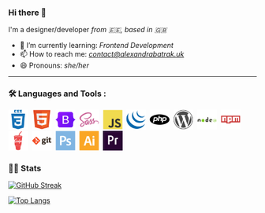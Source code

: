 ### Hi there 👋

I'm a designer/developer 
*from :estonia:, based in :gb:*

- 🌱 I’m currently learning: *Frontend Development*
- 📫 How to reach me: *contact@alexandrabatrak.uk*
- 😄 Pronouns: *she/her*

<hr>

### :hammer_and_wrench: Languages and Tools :
<div>
  <img src="https://github.com/devicons/devicon/blob/master/icons/css3/css3-plain-wordmark.svg"  title="CSS3" alt="CSS" width="40" height="40"/>&nbsp;
  <img src="https://github.com/devicons/devicon/blob/master/icons/html5/html5-original.svg" title="HTML5" alt="HTML" width="40" height="40"/>&nbsp;
  <img src="https://github.com/devicons/devicon/blob/master/icons/bootstrap/bootstrap-original.svg"  title="Bootstrap" alt="Bootstrap" width="40" height="40"/>&nbsp;
  <img src="https://github.com/devicons/devicon/blob/master/icons/sass/sass-original.svg"  title="SaaS" alt="SCSS" width="40" height="40"/>&nbsp;
  <img src="https://github.com/devicons/devicon/blob/master/icons/javascript/javascript-original.svg" title="JavaScript" alt="JavaScript" width="40" height="40"/>&nbsp;
  <img src="https://github.com/devicons/devicon/blob/master/icons/jquery/jquery-original.svg"  title="JQuery" alt="JQuery" width="40" height="40"/>&nbsp;
  <img src="https://github.com/devicons/devicon/blob/master/icons/php/php-plain.svg"  title="PHP" alt="PHP" width="40" height="40"/>&nbsp;
  <img src="https://github.com/devicons/devicon/blob/master/icons/wordpress/wordpress-plain.svg" title="Wordpress" alt="Wordpress" width="40" height="40"/>&nbsp;
  <img src="https://github.com/devicons/devicon/blob/master/icons/nodejs/nodejs-original-wordmark.svg" title="NodeJS" alt="NodeJS" width="40" height="40"/>&nbsp;
  <img src="https://github.com/devicons/devicon/blob/master/icons/npm/npm-original-wordmark.svg"  title="npm" alt="npm" width="40" height="40"/>&nbsp;
  <img src="https://github.com/devicons/devicon/blob/master/icons/gulp/gulp-plain.svg"  title="Gulp" alt="Gulp" width="40" height="40"/>&nbsp;
  <img src="https://github.com/devicons/devicon/blob/master/icons/git/git-original-wordmark.svg" title="Git" alt="Git" width="40" height="40"/>&nbsp;
  <img src="https://github.com/devicons/devicon/blob/master/icons/photoshop/photoshop-plain.svg"  title="Photoshop" alt="Photoshop" width="40" height="40"/>&nbsp;
  <img src="https://github.com/devicons/devicon/blob/master/icons/illustrator/illustrator-plain.svg"  title="Illustrator" alt="Illustrator" width="40" height="40"/>&nbsp;
  <img src="https://github.com/devicons/devicon/blob/master/icons/premierepro/premierepro-plain.svg"  title="Premiere-Pro" alt="Premiere-Pro" width="40" height="40"/>&nbsp;
</div>

### :woman_shrugging: Stats
[![GitHub Streak](http://github-readme-streak-stats.herokuapp.com?user=alexandrabatrak&theme=github-dark-blue&hide_border=true&date_format=j%20M%5B%20Y%5D&mode=weekly)](https://git.io/streak-stats)

[![Top Langs](https://github-readme-stats.vercel.app/api/top-langs/?username=alexandrabatrak&theme=github_dark&hide_border=true)](https://github.com/anuraghazra/github-readme-stats)
